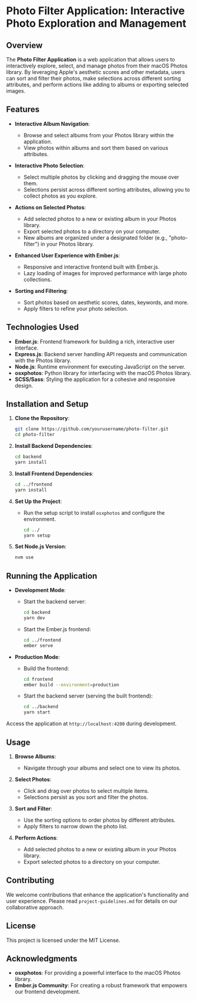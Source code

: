 # Photo Filter Application: Interactive Photo Exploration and Management

## Overview

The **Photo Filter Application** is a web application that allows users to interactively explore, select, and manage photos from their macOS Photos library. By leveraging Apple's aesthetic scores and other metadata, users can sort and filter their photos, make selections across different sorting attributes, and perform actions like adding to albums or exporting selected images.

## Features

- **Interactive Album Navigation**:

  - Browse and select albums from your Photos library within the application.
  - View photos within albums and sort them based on various attributes.

- **Interactive Photo Selection**:

  - Select multiple photos by clicking and dragging the mouse over them.
  - Selections persist across different sorting attributes, allowing you to collect photos as you explore.

- **Actions on Selected Photos**:

  - Add selected photos to a new or existing album in your Photos library.
  - Export selected photos to a directory on your computer.
  - New albums are organized under a designated folder (e.g., "photo-filter") in your Photos library.

- **Enhanced User Experience with Ember.js**:

  - Responsive and interactive frontend built with Ember.js.
  - Lazy loading of images for improved performance with large photo collections.

- **Sorting and Filtering**:

  - Sort photos based on aesthetic scores, dates, keywords, and more.
  - Apply filters to refine your photo selection.

## Technologies Used

- **Ember.js**: Frontend framework for building a rich, interactive user interface.
- **Express.js**: Backend server handling API requests and communication with the Photos library.
- **Node.js**: Runtime environment for executing JavaScript on the server.
- **osxphotos**: Python library for interfacing with the macOS Photos library.
- **SCSS/Sass**: Styling the application for a cohesive and responsive design.

## Installation and Setup

1. **Clone the Repository**:

   ```bash
   git clone https://github.com/yourusername/photo-filter.git
   cd photo-filter
   ```

2. **Install Backend Dependencies**:

   ```bash
   cd backend
   yarn install
   ```

3. **Install Frontend Dependencies**:

   ```bash
   cd ../frontend
   yarn install
   ```

4. **Set Up the Project**:

   - Run the setup script to install `osxphotos` and configure the environment.

     ```bash
     cd ../
     yarn setup
     ```

5. **Set Node.js Version**:

   ```bash
   nvm use
   ```

## Running the Application

- **Development Mode**:

  - Start the backend server:

    ```bash
    cd backend
    yarn dev
    ```

  - Start the Ember.js frontend:

    ```bash
    cd ../frontend
    ember serve
    ```

- **Production Mode**:

  - Build the frontend:

    ```bash
    cd frontend
    ember build --environment=production
    ```

  - Start the backend server (serving the built frontend):

    ```bash
    cd ../backend
    yarn start
    ```

Access the application at `http://localhost:4200` during development.

## Usage

1. **Browse Albums**:

   - Navigate through your albums and select one to view its photos.

2. **Select Photos**:

   - Click and drag over photos to select multiple items.
   - Selections persist as you sort and filter the photos.

3. **Sort and Filter**:

   - Use the sorting options to order photos by different attributes.
   - Apply filters to narrow down the photo list.

4. **Perform Actions**:

   - Add selected photos to a new or existing album in your Photos library.
   - Export selected photos to a directory on your computer.

## Contributing

We welcome contributions that enhance the application's functionality and user experience. Please read `project-guidelines.md` for details on our collaborative approach.

## License

This project is licensed under the MIT License.

## Acknowledgments

- **osxphotos**: For providing a powerful interface to the macOS Photos library.
- **Ember.js Community**: For creating a robust framework that empowers our frontend development.
